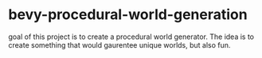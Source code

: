 # bevy-procedural-world-generation
goal of this project is to create a procedural world generator. The idea is to create something that would gaurentee unique worlds, but also fun. 
